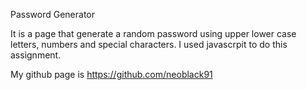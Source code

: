  Password Generator

It is a page that generate a random password using upper lower case letters, numbers and special characters. I used javascrpit to do this assignment.

My github page is https://github.com/neoblack91 
